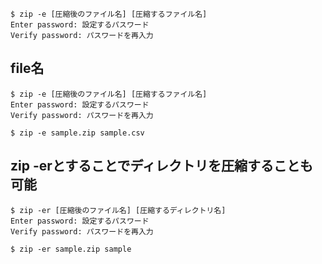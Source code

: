 ```
$ zip -e [圧縮後のファイル名] [圧縮するファイル名]
Enter password: 設定するパスワード
Verify password: パスワードを再入力
```

## file名
```
$ zip -e [圧縮後のファイル名] [圧縮するファイル名]
Enter password: 設定するパスワード
Verify password: パスワードを再入力
```
```
$ zip -e sample.zip sample.csv
```

 ## zip -erとすることでディレクトリを圧縮することも可能
 ```
$ zip -er [圧縮後のファイル名] [圧縮するディレクトリ名]
Enter password: 設定するパスワード
Verify password: パスワードを再入力
 ```

```
$ zip -er sample.zip sample
```

